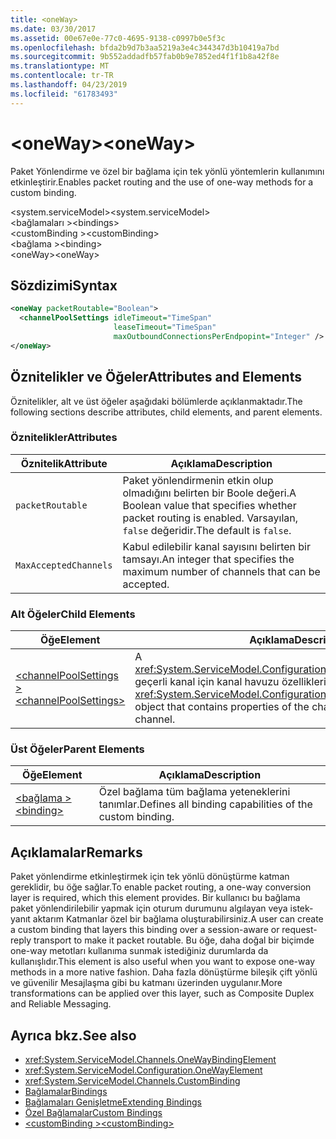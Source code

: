 ```yaml
---
title: <oneWay>
ms.date: 03/30/2017
ms.assetid: 00e67e0e-77c0-4695-9138-c0997b0e5f3c
ms.openlocfilehash: bfda2b9d7b3aa5219a3e4c344347d3b10419a7bd
ms.sourcegitcommit: 9b552addadfb57fab0b9e7852ed4f1f1b8a42f8e
ms.translationtype: MT
ms.contentlocale: tr-TR
ms.lasthandoff: 04/23/2019
ms.locfileid: "61783493"
---
```

# <a name="oneway"></a><span data-ttu-id="77494-101">\<oneWay></span><span class="sxs-lookup"><span data-stu-id="77494-101">\<oneWay></span></span>
<span data-ttu-id="77494-102">Paket Yönlendirme ve özel bir bağlama için tek yönlü yöntemlerin kullanımını etkinleştirir.</span><span class="sxs-lookup"><span data-stu-id="77494-102">Enables packet routing and the use of one-way methods for a custom binding.</span></span>  
  
 <span data-ttu-id="77494-103">\<system.serviceModel></span><span class="sxs-lookup"><span data-stu-id="77494-103">\<system.serviceModel></span></span>  
<span data-ttu-id="77494-104">\<bağlamaları ></span><span class="sxs-lookup"><span data-stu-id="77494-104">\<bindings></span></span>  
<span data-ttu-id="77494-105">\<customBinding ></span><span class="sxs-lookup"><span data-stu-id="77494-105">\<customBinding></span></span>  
<span data-ttu-id="77494-106">\<bağlama ></span><span class="sxs-lookup"><span data-stu-id="77494-106">\<binding></span></span>  
<span data-ttu-id="77494-107">\<oneWay></span><span class="sxs-lookup"><span data-stu-id="77494-107">\<oneWay></span></span>  
  
## <a name="syntax"></a><span data-ttu-id="77494-108">Sözdizimi</span><span class="sxs-lookup"><span data-stu-id="77494-108">Syntax</span></span>  
  
```xml  
<oneWay packetRoutable="Boolean">
  <channelPoolSettings idleTimeout="TimeSpan"
                       leaseTimeout="TimeSpan"
                       maxOutboundConnectionsPerEndpopint="Integer" />
</oneWay>
```  
  
## <a name="attributes-and-elements"></a><span data-ttu-id="77494-109">Öznitelikler ve Öğeler</span><span class="sxs-lookup"><span data-stu-id="77494-109">Attributes and Elements</span></span>  
 <span data-ttu-id="77494-110">Öznitelikler, alt ve üst öğeler aşağıdaki bölümlerde açıklanmaktadır.</span><span class="sxs-lookup"><span data-stu-id="77494-110">The following sections describe attributes, child elements, and parent elements.</span></span>  
  
### <a name="attributes"></a><span data-ttu-id="77494-111">Öznitelikler</span><span class="sxs-lookup"><span data-stu-id="77494-111">Attributes</span></span>  
  
|<span data-ttu-id="77494-112">Öznitelik</span><span class="sxs-lookup"><span data-stu-id="77494-112">Attribute</span></span>|<span data-ttu-id="77494-113">Açıklama</span><span class="sxs-lookup"><span data-stu-id="77494-113">Description</span></span>|  
|---------------|-----------------|  
|`packetRoutable`|<span data-ttu-id="77494-114">Paket yönlendirmenin etkin olup olmadığını belirten bir Boole değeri.</span><span class="sxs-lookup"><span data-stu-id="77494-114">A Boolean value that specifies whether packet routing is enabled.</span></span> <span data-ttu-id="77494-115">Varsayılan, `false` değeridir.</span><span class="sxs-lookup"><span data-stu-id="77494-115">The default is `false`.</span></span>|  
|`MaxAcceptedChannels`|<span data-ttu-id="77494-116">Kabul edilebilir kanal sayısını belirten bir tamsayı.</span><span class="sxs-lookup"><span data-stu-id="77494-116">An integer that specifies the maximum number of channels that can be accepted.</span></span>|  
  
### <a name="child-elements"></a><span data-ttu-id="77494-117">Alt Öğeler</span><span class="sxs-lookup"><span data-stu-id="77494-117">Child Elements</span></span>  
  
|<span data-ttu-id="77494-118">Öğe</span><span class="sxs-lookup"><span data-stu-id="77494-118">Element</span></span>|<span data-ttu-id="77494-119">Açıklama</span><span class="sxs-lookup"><span data-stu-id="77494-119">Description</span></span>|  
|-------------|-----------------|  
|[<span data-ttu-id="77494-120">\<channelPoolSettings ></span><span class="sxs-lookup"><span data-stu-id="77494-120">\<channelPoolSettings></span></span>](../../../../../docs/framework/configure-apps/file-schema/wcf/channelpoolsettings.md)|<span data-ttu-id="77494-121">A <xref:System.ServiceModel.Configuration.ChannelPoolSettingsElement> geçerli kanal için kanal havuzu özelliklerini içeren nesne.</span><span class="sxs-lookup"><span data-stu-id="77494-121">A <xref:System.ServiceModel.Configuration.ChannelPoolSettingsElement> object that contains properties of the channel pool for the current channel.</span></span>|  
  
### <a name="parent-elements"></a><span data-ttu-id="77494-122">Üst Öğeler</span><span class="sxs-lookup"><span data-stu-id="77494-122">Parent Elements</span></span>  
  
|<span data-ttu-id="77494-123">Öğe</span><span class="sxs-lookup"><span data-stu-id="77494-123">Element</span></span>|<span data-ttu-id="77494-124">Açıklama</span><span class="sxs-lookup"><span data-stu-id="77494-124">Description</span></span>|  
|-------------|-----------------|  
|[<span data-ttu-id="77494-125">\<bağlama ></span><span class="sxs-lookup"><span data-stu-id="77494-125">\<binding></span></span>](../../../../../docs/framework/misc/binding.md)|<span data-ttu-id="77494-126">Özel bağlama tüm bağlama yeteneklerini tanımlar.</span><span class="sxs-lookup"><span data-stu-id="77494-126">Defines all binding capabilities of the custom binding.</span></span>|  
  
## <a name="remarks"></a><span data-ttu-id="77494-127">Açıklamalar</span><span class="sxs-lookup"><span data-stu-id="77494-127">Remarks</span></span>  
 <span data-ttu-id="77494-128">Paket yönlendirme etkinleştirmek için tek yönlü dönüştürme katman gereklidir, bu öğe sağlar.</span><span class="sxs-lookup"><span data-stu-id="77494-128">To enable packet routing, a one-way conversion layer is required, which this element provides.</span></span> <span data-ttu-id="77494-129">Bir kullanıcı bu bağlama paket yönlendirilebilir yapmak için oturum durumunu algılayan veya istek-yanıt aktarım Katmanlar özel bir bağlama oluşturabilirsiniz.</span><span class="sxs-lookup"><span data-stu-id="77494-129">A user can create a custom binding that layers this binding over a session-aware or request-reply transport to make it packet routable.</span></span> <span data-ttu-id="77494-130">Bu öğe, daha doğal bir biçimde one-way metotları kullanıma sunmak istediğiniz durumlarda da kullanışlıdır.</span><span class="sxs-lookup"><span data-stu-id="77494-130">This element is also useful when you want to expose one-way methods in a more native fashion.</span></span> <span data-ttu-id="77494-131">Daha fazla dönüştürme bileşik çift yönlü ve güvenilir Mesajlaşma gibi bu katmanı üzerinden uygulanır.</span><span class="sxs-lookup"><span data-stu-id="77494-131">More transformations can be applied over this layer, such as Composite Duplex and Reliable Messaging.</span></span>  
  
## <a name="see-also"></a><span data-ttu-id="77494-132">Ayrıca bkz.</span><span class="sxs-lookup"><span data-stu-id="77494-132">See also</span></span>

- <xref:System.ServiceModel.Channels.OneWayBindingElement>
- <xref:System.ServiceModel.Configuration.OneWayElement>
- <xref:System.ServiceModel.Channels.CustomBinding>
- [<span data-ttu-id="77494-133">Bağlamalar</span><span class="sxs-lookup"><span data-stu-id="77494-133">Bindings</span></span>](../../../../../docs/framework/wcf/bindings.md)
- [<span data-ttu-id="77494-134">Bağlamaları Genişletme</span><span class="sxs-lookup"><span data-stu-id="77494-134">Extending Bindings</span></span>](../../../../../docs/framework/wcf/extending/extending-bindings.md)
- [<span data-ttu-id="77494-135">Özel Bağlamalar</span><span class="sxs-lookup"><span data-stu-id="77494-135">Custom Bindings</span></span>](../../../../../docs/framework/wcf/extending/custom-bindings.md)
- [<span data-ttu-id="77494-136">\<customBinding ></span><span class="sxs-lookup"><span data-stu-id="77494-136">\<customBinding></span></span>](../../../../../docs/framework/configure-apps/file-schema/wcf/custombinding.md)
